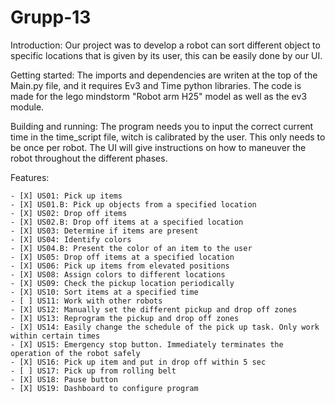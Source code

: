 # Grupp-13
Introduction:
Our project was to develop a robot can sort different object to specific locations that is given by its user,
this can be easily done by our UI.

Getting started:
The imports and dependencies are writen at the top of the Main.py file, and it requires Ev3 and Time python libraries.
The code is made for the lego mindstorm "Robot arm H25" model as well as the ev3 module.

Building and running:
The program needs you to input the correct current time in the time_script file, witch is calibrated by the user.
This only needs to be once per robot.
The UI will give instructions on how to maneuver the robot throughout the different phases.

Features:

    - [X] US01: Pick up items
    - [X] US01.B: Pick up objects from a specified location
    - [X] US02: Drop off items
    - [X] US02.B: Drop off items at a specified location
    - [X] US03: Determine if items are present
    - [X] US04: Identify colors
    - [X] US04.B: Present the color of an item to the user
    - [X] US05: Drop off items at a specified location
    - [X] US06: Pick up items from elevated positions
    - [X] US08: Assign colors to different locations
    - [X] US09: Check the pickup location periodically
    - [X] US10: Sort items at a specified time
    - [ ] US11: Work with other robots
    - [X] US12: Manually set the different pickup and drop off zones
    - [X] US13: Reprogram the pickup and drop off zones
    - [X] US14: Easily change the schedule of the pick up task. Only work within certain times
    - [X] US15: Emergency stop button. Immediately terminates the operation of the robot safely
    - [X] US16: Pick up item and put in drop off within 5 sec 
    - [ ] US17: Pick up from rolling belt
    - [X] US18: Pause button
    - [X] US19: Dashboard to configure program

